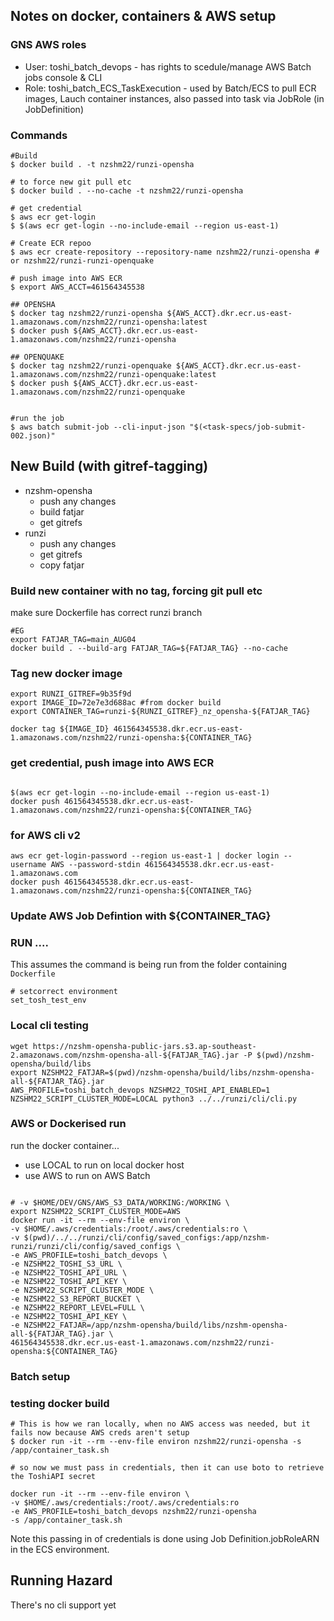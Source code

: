 ## Notes on docker, containers & AWS setup


### GNS AWS roles

 - User: toshi_batch_devops - has rights to scedule/manage AWS Batch jobs console & CLI
 - Role: toshi_batch_ECS_TaskExecution - used by Batch/ECS to pull ECR images, Lauch container instances, also passed into task via JobRole (in JobDefinition)

### Commands

```
#Build
$ docker build . -t nzshm22/runzi-opensha 

# to force new git pull etc
$ docker build . --no-cache -t nzshm22/runzi-opensha
```

```
# get credential
$ aws ecr get-login
$ $(aws ecr get-login --no-include-email --region us-east-1)
```

```
# Create ECR repoo
$ aws ecr create-repository --repository-name nzshm22/runzi-opensha # or nzshm22/runzi-runzi-openquake

# push image into AWS ECR
$ export AWS_ACCT=461564345538

## OPENSHA
$ docker tag nzshm22/runzi-opensha ${AWS_ACCT}.dkr.ecr.us-east-1.amazonaws.com/nzshm22/runzi-opensha:latest
$ docker push ${AWS_ACCT}.dkr.ecr.us-east-1.amazonaws.com/nzshm22/runzi-opensha

## OPENQUAKE
$ docker tag nzshm22/runzi-openquake ${AWS_ACCT}.dkr.ecr.us-east-1.amazonaws.com/nzshm22/runzi-openquake:latest
$ docker push ${AWS_ACCT}.dkr.ecr.us-east-1.amazonaws.com/nzshm22/runzi-openquake


#run the job
$ aws batch submit-job --cli-input-json "$(<task-specs/job-submit-002.json)"
```

## New Build (with gitref-tagging)

 - nzshm-opensha
    - push any changes
    - build fatjar
    - get gitrefs
 - runzi
    - push any changes
    - get gitrefs
    - copy fatjar


### Build new container with no tag, forcing git pull etc
make sure Dockerfile has correct runzi branch


```
#EG
export FATJAR_TAG=main_AUG04
docker build . --build-arg FATJAR_TAG=${FATJAR_TAG} --no-cache
```

### Tag new docker image

```
export RUNZI_GITREF=9b35f9d
export IMAGE_ID=72e7e3d688ac #from docker build
export CONTAINER_TAG=runzi-${RUNZI_GITREF}_nz_opensha-${FATJAR_TAG}

docker tag ${IMAGE_ID} 461564345538.dkr.ecr.us-east-1.amazonaws.com/nzshm22/runzi-opensha:${CONTAINER_TAG}
```

### get credential, push image into AWS ECR

```

$(aws ecr get-login --no-include-email --region us-east-1)
docker push 461564345538.dkr.ecr.us-east-1.amazonaws.com/nzshm22/runzi-opensha:${CONTAINER_TAG}

```

### for AWS cli v2
```
aws ecr get-login-password --region us-east-1 | docker login --username AWS --password-stdin 461564345538.dkr.ecr.us-east-1.amazonaws.com
docker push 461564345538.dkr.ecr.us-east-1.amazonaws.com/nzshm22/runzi-opensha:${CONTAINER_TAG}

```

### Update AWS Job Defintion with ${CONTAINER_TAG}


### RUN ....

This assumes the command is being run from the folder containing `Dockerfile`

```
# setcorrect environment
set_tosh_test_env
```

### Local cli testing

```
wget https://nzshm-opensha-public-jars.s3.ap-southeast-2.amazonaws.com/nzshm-opensha-all-${FATJAR_TAG}.jar -P $(pwd)/nzshm-opensha/build/libs
export NZSHM22_FATJAR=$(pwd)/nzshm-opensha/build/libs/nzshm-opensha-all-${FATJAR_TAG}.jar
AWS_PROFILE=toshi_batch_devops NZSHM22_TOSHI_API_ENABLED=1 NZSHM22_SCRIPT_CLUSTER_MODE=LOCAL python3 ../../runzi/cli/cli.py
```

### AWS or Dockerised run

run the docker container...
 - use LOCAL to run on local docker host
 - use AWS to run on AWS Batch

```

# -v $HOME/DEV/GNS/AWS_S3_DATA/WORKING:/WORKING \
export NZSHM22_SCRIPT_CLUSTER_MODE=AWS
docker run -it --rm --env-file environ \
-v $HOME/.aws/credentials:/root/.aws/credentials:ro \
-v $(pwd)/../../runzi/cli/config/saved_configs:/app/nzshm-runzi/runzi/cli/config/saved_configs \
-e AWS_PROFILE=toshi_batch_devops \
-e NZSHM22_TOSHI_S3_URL \
-e NZSHM22_TOSHI_API_URL \
-e NZSHM22_TOSHI_API_KEY \
-e NZSHM22_SCRIPT_CLUSTER_MODE \
-e NZSHM22_S3_REPORT_BUCKET \
-e NZSHM22_REPORT_LEVEL=FULL \
-e NZSHM22_TOSHI_API_KEY \
-e NZSHM22_FATJAR=/app/nzshm-opensha/build/libs/nzshm-opensha-all-${FATJAR_TAG}.jar \
461564345538.dkr.ecr.us-east-1.amazonaws.com/nzshm22/runzi-opensha:${CONTAINER_TAG}
```

### Batch setup


### testing docker build

```
# This is how we ran locally, when no AWS access was needed, but it fails now because AWS creds aren't setup
$ docker run -it --rm --env-file environ nzshm22/runzi-opensha -s /app/container_task.sh

# so now we must pass in credentials, then it can use boto to retrieve the ToshiAPI secret

docker run -it --rm --env-file environ \
-v $HOME/.aws/credentials:/root/.aws/credentials:ro
-e AWS_PROFILE=toshi_batch_devops nzshm22/runzi-opensha
-s /app/container_task.sh
```



Note this passing in of credentials is done using Job Definition.jobRoleARN in the ECS environment.


## Running Hazard

There's no cli support yet